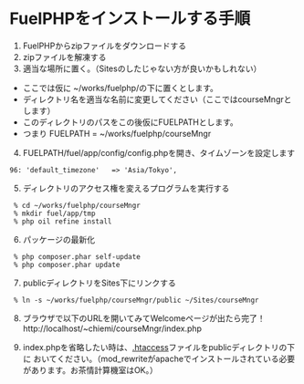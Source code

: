 # FuelPHPをインストールする手順

1. FuelPHPからzipファイルをダウンロードする
2. zipファイルを解凍する
3. 適当な場所に置く。（Sitesのしたじゃない方が良いかもしれない）
 * ここでは仮に ~/works/fuelphp/の下に置くとします。
 * ディレクトリ名を適当な名前に変更してください（ここではcourseMngrとします）
 * このディレクトリのパスをこの後仮にFUELPATHとします。
  * つまり FUELPATH = ~/works/fuelphp/courseMngr
4. FUELPATH/fuel/app/config/config.phpを開き、タイムゾーンを設定します
```
96: 'default_timezone'   => 'Asia/Tokyo',
```
5. ディレクトリのアクセス権を変えるプログラムを実行する

```
 % cd ~/works/fuelphp/courseMngr
 % mkdir fuel/app/tmp
 % php oil refine install
```

6. パッケージの最新化

```
 % php composer.phar self-update
 % php composer.phar update
```
7. publicディレクトリをSites下にリンクする

```
 % ln -s ~/works/fuelphp/courseMngr/public ~/Sites/courseMngr
```

8. ブラウザで以下のURLを開いてみてWelcomeページが出たら完了！
 http://localhost/~chiemi/courseMngr/index.php

9. index.phpを省略したい時は、[.htaccess](htaccess)ファイルをpublicディレクトリの下に
おいてください。（mod_rewriteがapacheでインストールされている必要があります。お茶情計算機室はOK。）





